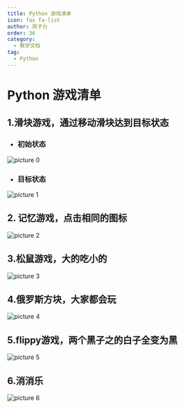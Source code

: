 ```yaml
---
title: Python 游戏清单
icon: fas fa-list
author: 周子力
order: 36
category:
  - 教学文档
tag:
  - Python
---
```


# Python 游戏清单
## 1.滑块游戏，通过移动滑块达到目标状态
- ### 初始状态
![picture 0](https://oss.docs.z-xin.net/1c175bd8ac4788f831851d4d2510dcd1a16170247058349c9da9a971d528e45f.png)  

- ### 目标状态
![picture 1](https://oss.docs.z-xin.net/07ba267d647b971920f36818c0768374cb706309aea95a39b5da181d4d663a9b.png)  

## 2. 记忆游戏，点击相同的图标
![picture 2](https://oss.docs.z-xin.net/76ceb15f606f55690c3f61fc6e478da6ab4e2ae92ba315c13ce334f29b91f9c6.png)  

## 3.松鼠游戏，大的吃小的
![picture 3](https://oss.docs.z-xin.net/965c6d105de5763850218cb8dac845efaa2ae93149aa4ad5dd4fe5a3c3c9f07d.png)  

## 4.俄罗斯方块，大家都会玩
![picture 4](https://oss.docs.z-xin.net/d033b6ebe5bb21fbe38a60f62ee8377669f2f900d1bf253eac42401ee7475e68.png)  

## 5.flippy游戏，两个黑子之的白子全变为黑
![picture 5](https://oss.docs.z-xin.net/d2bd68b5ad297d66c462b0bed1d7c56a86cf095de0382577c2568897cbac3e9c.png)  

## 6.消消乐
![picture 6](https://oss.docs.z-xin.net/eadab0cfd172a5817a4875fc15220e15a65c31e3de9c21d26b2847736d6b33db.png)  
